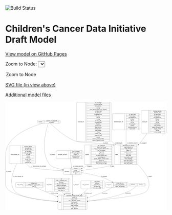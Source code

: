 <link rel='stylesheet' href="assets/style.css">
<link rel='stylesheet' href="https://unpkg.com/leaflet@1.5.1/dist/leaflet.css" integrity="sha512-xwE/Az9zrjBIphAcBb3F6JVqxf46+CDLwfLMHloNu6KEQCAWi6HcDUbeOfBIptF7tcCzusKFjFw2yuvEpDL9wQ==" crossorigin="">
<script type="text/javascript" src="https://code.jquery.com/jquery-3.2.1.min.js"></script>
<script type="text/javascript"  src="https://unpkg.com/leaflet@1.5.1/dist/leaflet.js"></script>
<script type="text/javascript" src="assets/actions.js"></script>

![Build Status](https://github.com/CBIIT/ccdi-model/actions/workflows/model-test-and-deploy.yml/badge.svg)

# Children's Cancer Data Initiative Draft Model

[View model on GitHub Pages](https://cbiit.github.io/ccdi-model/)



Zoom to Node: <select id="node_select">
  <option value="">Zoom to Node</option>
</select>
<div id="model"></div>

<p>
<a href="./model-desc/ccdi-model.svg">SVG file (in view above)</a>
<p>
<a href="./model-desc">Additional model files</a>
<div id='graph' style='display:off;'>
<svg width="2291pt" height="1528pt"
 viewBox="0.00 0.00 2291.00 1528.00" xmlns="http://www.w3.org/2000/svg" xmlns:xlink="http://www.w3.org/1999/xlink">
<g id="graph0" class="graph" transform="scale(1 1) rotate(0) translate(4 1524)">
<title>Perl</title>
<polygon fill="#ffffff" stroke="transparent" points="-4,4 -4,-1524 2287,-1524 2287,4 -4,4"/>
<!-- methylation_array_file -->
<g id="node1" class="node">
<title>methylation_array_file</title>
<path fill="none" stroke="#000000" d="M1527.5,-1128.5C1527.5,-1128.5 1894.5,-1128.5 1894.5,-1128.5 1900.5,-1128.5 1906.5,-1134.5 1906.5,-1140.5 1906.5,-1140.5 1906.5,-1346.5 1906.5,-1346.5 1906.5,-1352.5 1900.5,-1358.5 1894.5,-1358.5 1894.5,-1358.5 1527.5,-1358.5 1527.5,-1358.5 1521.5,-1358.5 1515.5,-1352.5 1515.5,-1346.5 1515.5,-1346.5 1515.5,-1140.5 1515.5,-1140.5 1515.5,-1134.5 1521.5,-1128.5 1527.5,-1128.5"/>
<text text-anchor="middle" x="1604.5" y="-1239.8" font-family="Times,serif" font-size="14.00" fill="#000000">methylation_array_file</text>
<polyline fill="none" stroke="#000000" points="1693.5,-1128.5 1693.5,-1358.5 "/>
<text text-anchor="middle" x="1704" y="-1239.8" font-family="Times,serif" font-size="14.00" fill="#000000"> </text>
<polyline fill="none" stroke="#000000" points="1714.5,-1128.5 1714.5,-1358.5 "/>
<text text-anchor="middle" x="1800" y="-1343.3" font-family="Times,serif" font-size="14.00" fill="#000000">dcf_indexd_guid</text>
<polyline fill="none" stroke="#000000" points="1714.5,-1335.5 1885.5,-1335.5 "/>
<text text-anchor="middle" x="1800" y="-1320.3" font-family="Times,serif" font-size="14.00" fill="#000000">file_description</text>
<polyline fill="none" stroke="#000000" points="1714.5,-1312.5 1885.5,-1312.5 "/>
<text text-anchor="middle" x="1800" y="-1297.3" font-family="Times,serif" font-size="14.00" fill="#000000">file_mapping_level</text>
<polyline fill="none" stroke="#000000" points="1714.5,-1289.5 1885.5,-1289.5 "/>
<text text-anchor="middle" x="1800" y="-1274.3" font-family="Times,serif" font-size="14.00" fill="#000000">file_name</text>
<polyline fill="none" stroke="#000000" points="1714.5,-1266.5 1885.5,-1266.5 "/>
<text text-anchor="middle" x="1800" y="-1251.3" font-family="Times,serif" font-size="14.00" fill="#000000">file_size</text>
<polyline fill="none" stroke="#000000" points="1714.5,-1243.5 1885.5,-1243.5 "/>
<text text-anchor="middle" x="1800" y="-1228.3" font-family="Times,serif" font-size="14.00" fill="#000000">file_type</text>
<polyline fill="none" stroke="#000000" points="1714.5,-1220.5 1885.5,-1220.5 "/>
<text text-anchor="middle" x="1800" y="-1205.3" font-family="Times,serif" font-size="14.00" fill="#000000">file_url_in_cds</text>
<polyline fill="none" stroke="#000000" points="1714.5,-1197.5 1885.5,-1197.5 "/>
<text text-anchor="middle" x="1800" y="-1182.3" font-family="Times,serif" font-size="14.00" fill="#000000">md5sum</text>
<polyline fill="none" stroke="#000000" points="1714.5,-1174.5 1885.5,-1174.5 "/>
<text text-anchor="middle" x="1800" y="-1159.3" font-family="Times,serif" font-size="14.00" fill="#000000">methylation_platform</text>
<polyline fill="none" stroke="#000000" points="1714.5,-1151.5 1885.5,-1151.5 "/>
<text text-anchor="middle" x="1800" y="-1136.3" font-family="Times,serif" font-size="14.00" fill="#000000">reporter_label</text>
<polyline fill="none" stroke="#000000" points="1885.5,-1128.5 1885.5,-1358.5 "/>
<text text-anchor="middle" x="1896" y="-1239.8" font-family="Times,serif" font-size="14.00" fill="#000000"> </text>
</g>
<!-- sample -->
<g id="node3" class="node">
<title>sample</title>
<path fill="none" stroke="#000000" d="M1554,-639.5C1554,-639.5 1868,-639.5 1868,-639.5 1874,-639.5 1880,-645.5 1880,-651.5 1880,-651.5 1880,-903.5 1880,-903.5 1880,-909.5 1874,-915.5 1868,-915.5 1868,-915.5 1554,-915.5 1554,-915.5 1548,-915.5 1542,-909.5 1542,-903.5 1542,-903.5 1542,-651.5 1542,-651.5 1542,-645.5 1548,-639.5 1554,-639.5"/>
<text text-anchor="middle" x="1576" y="-773.8" font-family="Times,serif" font-size="14.00" fill="#000000">sample</text>
<polyline fill="none" stroke="#000000" points="1610,-639.5 1610,-915.5 "/>
<text text-anchor="middle" x="1620.5" y="-773.8" font-family="Times,serif" font-size="14.00" fill="#000000"> </text>
<polyline fill="none" stroke="#000000" points="1631,-639.5 1631,-915.5 "/>
<text text-anchor="middle" x="1745" y="-900.3" font-family="Times,serif" font-size="14.00" fill="#000000">participant_age_at_collection</text>
<polyline fill="none" stroke="#000000" points="1631,-892.5 1859,-892.5 "/>
<text text-anchor="middle" x="1745" y="-877.3" font-family="Times,serif" font-size="14.00" fill="#000000">sample_anatomic_site</text>
<polyline fill="none" stroke="#000000" points="1631,-869.5 1859,-869.5 "/>
<text text-anchor="middle" x="1745" y="-854.3" font-family="Times,serif" font-size="14.00" fill="#000000">sample_description</text>
<polyline fill="none" stroke="#000000" points="1631,-846.5 1859,-846.5 "/>
<text text-anchor="middle" x="1745" y="-831.3" font-family="Times,serif" font-size="14.00" fill="#000000">sample_id</text>
<polyline fill="none" stroke="#000000" points="1631,-823.5 1859,-823.5 "/>
<text text-anchor="middle" x="1745" y="-808.3" font-family="Times,serif" font-size="14.00" fill="#000000">sample_tumor_status</text>
<polyline fill="none" stroke="#000000" points="1631,-800.5 1859,-800.5 "/>
<text text-anchor="middle" x="1745" y="-785.3" font-family="Times,serif" font-size="14.00" fill="#000000">sample_type</text>
<polyline fill="none" stroke="#000000" points="1631,-777.5 1859,-777.5 "/>
<text text-anchor="middle" x="1745" y="-762.3" font-family="Times,serif" font-size="14.00" fill="#000000">tumor_grade</text>
<polyline fill="none" stroke="#000000" points="1631,-754.5 1859,-754.5 "/>
<text text-anchor="middle" x="1745" y="-739.3" font-family="Times,serif" font-size="14.00" fill="#000000">tumor_incidence_type</text>
<polyline fill="none" stroke="#000000" points="1631,-731.5 1859,-731.5 "/>
<text text-anchor="middle" x="1745" y="-716.3" font-family="Times,serif" font-size="14.00" fill="#000000">tumor_morphology</text>
<polyline fill="none" stroke="#000000" points="1631,-708.5 1859,-708.5 "/>
<text text-anchor="middle" x="1745" y="-693.3" font-family="Times,serif" font-size="14.00" fill="#000000">tumor_stage_clinical_m</text>
<polyline fill="none" stroke="#000000" points="1631,-685.5 1859,-685.5 "/>
<text text-anchor="middle" x="1745" y="-670.3" font-family="Times,serif" font-size="14.00" fill="#000000">tumor_stage_clinical_n</text>
<polyline fill="none" stroke="#000000" points="1631,-662.5 1859,-662.5 "/>
<text text-anchor="middle" x="1745" y="-647.3" font-family="Times,serif" font-size="14.00" fill="#000000">tumor_stage_clinical_t</text>
<polyline fill="none" stroke="#000000" points="1859,-639.5 1859,-915.5 "/>
<text text-anchor="middle" x="1869.5" y="-773.8" font-family="Times,serif" font-size="14.00" fill="#000000"> </text>
</g>
<!-- methylation_array_file&#45;&gt;sample -->
<g id="edge12" class="edge">
<title>methylation_array_file&#45;&gt;sample</title>
<path fill="none" stroke="#000000" d="M1711,-1128.309C1711,-1067.1664 1711,-991.336 1711,-925.8368"/>
<polygon fill="#000000" stroke="#000000" points="1714.5001,-925.8346 1711,-915.8347 1707.5001,-925.8347 1714.5001,-925.8346"/>
<text text-anchor="middle" x="1802.5" y="-937.8" font-family="Times,serif" font-size="14.00" fill="#000000">of_methylation_array_file</text>
</g>
<!-- imaging_file -->
<g id="node2" class="node">
<title>imaging_file</title>
<path fill="none" stroke="#000000" d="M1937,-1082.5C1937,-1082.5 2271,-1082.5 2271,-1082.5 2277,-1082.5 2283,-1088.5 2283,-1094.5 2283,-1094.5 2283,-1392.5 2283,-1392.5 2283,-1398.5 2277,-1404.5 2271,-1404.5 2271,-1404.5 1937,-1404.5 1937,-1404.5 1931,-1404.5 1925,-1398.5 1925,-1392.5 1925,-1392.5 1925,-1094.5 1925,-1094.5 1925,-1088.5 1931,-1082.5 1937,-1082.5"/>
<text text-anchor="middle" x="1977" y="-1239.8" font-family="Times,serif" font-size="14.00" fill="#000000">imaging_file</text>
<polyline fill="none" stroke="#000000" points="2029,-1082.5 2029,-1404.5 "/>
<text text-anchor="middle" x="2039.5" y="-1239.8" font-family="Times,serif" font-size="14.00" fill="#000000"> </text>
<polyline fill="none" stroke="#000000" points="2050,-1082.5 2050,-1404.5 "/>
<text text-anchor="middle" x="2156" y="-1389.3" font-family="Times,serif" font-size="14.00" fill="#000000">checksum_algorithm</text>
<polyline fill="none" stroke="#000000" points="2050,-1381.5 2262,-1381.5 "/>
<text text-anchor="middle" x="2156" y="-1366.3" font-family="Times,serif" font-size="14.00" fill="#000000">checksum_value</text>
<polyline fill="none" stroke="#000000" points="2050,-1358.5 2262,-1358.5 "/>
<text text-anchor="middle" x="2156" y="-1343.3" font-family="Times,serif" font-size="14.00" fill="#000000">dcf_indexd_guid</text>
<polyline fill="none" stroke="#000000" points="2050,-1335.5 2262,-1335.5 "/>
<text text-anchor="middle" x="2156" y="-1320.3" font-family="Times,serif" font-size="14.00" fill="#000000">file_description</text>
<polyline fill="none" stroke="#000000" points="2050,-1312.5 2262,-1312.5 "/>
<text text-anchor="middle" x="2156" y="-1297.3" font-family="Times,serif" font-size="14.00" fill="#000000">file_mapping_level</text>
<polyline fill="none" stroke="#000000" points="2050,-1289.5 2262,-1289.5 "/>
<text text-anchor="middle" x="2156" y="-1274.3" font-family="Times,serif" font-size="14.00" fill="#000000">file_name</text>
<polyline fill="none" stroke="#000000" points="2050,-1266.5 2262,-1266.5 "/>
<text text-anchor="middle" x="2156" y="-1251.3" font-family="Times,serif" font-size="14.00" fill="#000000">file_size</text>
<polyline fill="none" stroke="#000000" points="2050,-1243.5 2262,-1243.5 "/>
<text text-anchor="middle" x="2156" y="-1228.3" font-family="Times,serif" font-size="14.00" fill="#000000">file_type</text>
<polyline fill="none" stroke="#000000" points="2050,-1220.5 2262,-1220.5 "/>
<text text-anchor="middle" x="2156" y="-1205.3" font-family="Times,serif" font-size="14.00" fill="#000000">file_url_in_cds</text>
<polyline fill="none" stroke="#000000" points="2050,-1197.5 2262,-1197.5 "/>
<text text-anchor="middle" x="2156" y="-1182.3" font-family="Times,serif" font-size="14.00" fill="#000000">image_modality</text>
<polyline fill="none" stroke="#000000" points="2050,-1174.5 2262,-1174.5 "/>
<text text-anchor="middle" x="2156" y="-1159.3" font-family="Times,serif" font-size="14.00" fill="#000000">imaging_instrument_model</text>
<polyline fill="none" stroke="#000000" points="2050,-1151.5 2262,-1151.5 "/>
<text text-anchor="middle" x="2156" y="-1136.3" font-family="Times,serif" font-size="14.00" fill="#000000">imaging_platform</text>
<polyline fill="none" stroke="#000000" points="2050,-1128.5 2262,-1128.5 "/>
<text text-anchor="middle" x="2156" y="-1113.3" font-family="Times,serif" font-size="14.00" fill="#000000">md5sum</text>
<polyline fill="none" stroke="#000000" points="2050,-1105.5 2262,-1105.5 "/>
<text text-anchor="middle" x="2156" y="-1090.3" font-family="Times,serif" font-size="14.00" fill="#000000">software_package</text>
<polyline fill="none" stroke="#000000" points="2262,-1082.5 2262,-1404.5 "/>
<text text-anchor="middle" x="2272.5" y="-1239.8" font-family="Times,serif" font-size="14.00" fill="#000000"> </text>
</g>
<!-- imaging_file&#45;&gt;sample -->
<g id="edge17" class="edge">
<title>imaging_file&#45;&gt;sample</title>
<path fill="none" stroke="#000000" d="M2009.3078,-1082.4304C1976.8131,-1032.6341 1938.3812,-979.0677 1898,-934 1894.5569,-930.1573 1891.0179,-926.3259 1887.3998,-922.5132"/>
<polygon fill="#000000" stroke="#000000" points="1889.8114,-919.972 1880.3489,-915.2064 1884.7742,-924.8328 1889.8114,-919.972"/>
<text text-anchor="middle" x="1958.5" y="-937.8" font-family="Times,serif" font-size="14.00" fill="#000000">of_imaging_file</text>
</g>
<!-- study -->
<g id="node8" class="node">
<title>study</title>
<path fill="none" stroke="#000000" d="M754,-.5C754,-.5 1144,-.5 1144,-.5 1150,-.5 1156,-6.5 1156,-12.5 1156,-12.5 1156,-195.5 1156,-195.5 1156,-201.5 1150,-207.5 1144,-207.5 1144,-207.5 754,-207.5 754,-207.5 748,-207.5 742,-201.5 742,-195.5 742,-195.5 742,-12.5 742,-12.5 742,-6.5 748,-.5 754,-.5"/>
<text text-anchor="middle" x="770" y="-100.3" font-family="Times,serif" font-size="14.00" fill="#000000">study</text>
<polyline fill="none" stroke="#000000" points="798,-.5 798,-207.5 "/>
<text text-anchor="middle" x="808.5" y="-100.3" font-family="Times,serif" font-size="14.00" fill="#000000"> </text>
<polyline fill="none" stroke="#000000" points="819,-.5 819,-207.5 "/>
<text text-anchor="middle" x="977" y="-192.3" font-family="Times,serif" font-size="14.00" fill="#000000">experimental_strategy_and_data_subtype</text>
<polyline fill="none" stroke="#000000" points="819,-184.5 1135,-184.5 "/>
<text text-anchor="middle" x="977" y="-169.3" font-family="Times,serif" font-size="14.00" fill="#000000">external_url</text>
<polyline fill="none" stroke="#000000" points="819,-161.5 1135,-161.5 "/>
<text text-anchor="middle" x="977" y="-146.3" font-family="Times,serif" font-size="14.00" fill="#000000">phs_accession</text>
<polyline fill="none" stroke="#000000" points="819,-138.5 1135,-138.5 "/>
<text text-anchor="middle" x="977" y="-123.3" font-family="Times,serif" font-size="14.00" fill="#000000">size_of_data_being_uploaded</text>
<polyline fill="none" stroke="#000000" points="819,-115.5 1135,-115.5 "/>
<text text-anchor="middle" x="977" y="-100.3" font-family="Times,serif" font-size="14.00" fill="#000000">study_acronym</text>
<polyline fill="none" stroke="#000000" points="819,-92.5 1135,-92.5 "/>
<text text-anchor="middle" x="977" y="-77.3" font-family="Times,serif" font-size="14.00" fill="#000000">study_data_types</text>
<polyline fill="none" stroke="#000000" points="819,-69.5 1135,-69.5 "/>
<text text-anchor="middle" x="977" y="-54.3" font-family="Times,serif" font-size="14.00" fill="#000000">study_description</text>
<polyline fill="none" stroke="#000000" points="819,-46.5 1135,-46.5 "/>
<text text-anchor="middle" x="977" y="-31.3" font-family="Times,serif" font-size="14.00" fill="#000000">study_name</text>
<polyline fill="none" stroke="#000000" points="819,-23.5 1135,-23.5 "/>
<text text-anchor="middle" x="977" y="-8.3" font-family="Times,serif" font-size="14.00" fill="#000000">study_short_title</text>
<polyline fill="none" stroke="#000000" points="1135,-.5 1135,-207.5 "/>
<text text-anchor="middle" x="1145.5" y="-100.3" font-family="Times,serif" font-size="14.00" fill="#000000"> </text>
</g>
<!-- sample&#45;&gt;study -->
<g id="edge10" class="edge">
<title>sample&#45;&gt;study</title>
<path fill="none" stroke="#000000" d="M1875.9033,-639.3502C1987.6914,-529.1491 2098.6625,-374.6372 2000,-259 1946.6682,-196.4926 1458.3287,-145.9027 1166.4336,-120.9265"/>
<polygon fill="#000000" stroke="#000000" points="1166.395,-117.4106 1156.1339,-120.0489 1165.8006,-124.3853 1166.395,-117.4106"/>
<text text-anchor="middle" x="2046.5" y="-465.8" font-family="Times,serif" font-size="14.00" fill="#000000">of_sample</text>
</g>
<!-- participant -->
<g id="node15" class="node">
<title>participant</title>
<path fill="none" stroke="#000000" d="M833.5,-495.5C833.5,-495.5 1064.5,-495.5 1064.5,-495.5 1070.5,-495.5 1076.5,-501.5 1076.5,-507.5 1076.5,-507.5 1076.5,-575.5 1076.5,-575.5 1076.5,-581.5 1070.5,-587.5 1064.5,-587.5 1064.5,-587.5 833.5,-587.5 833.5,-587.5 827.5,-587.5 821.5,-581.5 821.5,-575.5 821.5,-575.5 821.5,-507.5 821.5,-507.5 821.5,-501.5 827.5,-495.5 833.5,-495.5"/>
<text text-anchor="middle" x="869.5" y="-537.8" font-family="Times,serif" font-size="14.00" fill="#000000">participant</text>
<polyline fill="none" stroke="#000000" points="917.5,-495.5 917.5,-587.5 "/>
<text text-anchor="middle" x="928" y="-537.8" font-family="Times,serif" font-size="14.00" fill="#000000"> </text>
<polyline fill="none" stroke="#000000" points="938.5,-495.5 938.5,-587.5 "/>
<text text-anchor="middle" x="997" y="-572.3" font-family="Times,serif" font-size="14.00" fill="#000000">ethnicity</text>
<polyline fill="none" stroke="#000000" points="938.5,-564.5 1055.5,-564.5 "/>
<text text-anchor="middle" x="997" y="-549.3" font-family="Times,serif" font-size="14.00" fill="#000000">gender</text>
<polyline fill="none" stroke="#000000" points="938.5,-541.5 1055.5,-541.5 "/>
<text text-anchor="middle" x="997" y="-526.3" font-family="Times,serif" font-size="14.00" fill="#000000">participant_id</text>
<polyline fill="none" stroke="#000000" points="938.5,-518.5 1055.5,-518.5 "/>
<text text-anchor="middle" x="997" y="-503.3" font-family="Times,serif" font-size="14.00" fill="#000000">race</text>
<polyline fill="none" stroke="#000000" points="1055.5,-495.5 1055.5,-587.5 "/>
<text text-anchor="middle" x="1066" y="-537.8" font-family="Times,serif" font-size="14.00" fill="#000000"> </text>
</g>
<!-- sample&#45;&gt;participant -->
<g id="edge11" class="edge">
<title>sample&#45;&gt;participant</title>
<path fill="none" stroke="#000000" d="M1541.8548,-643.0679C1538.9108,-641.6552 1535.9583,-640.2975 1533,-639 1455.0118,-604.7945 1233.3301,-574.0228 1086.6331,-556.5692"/>
<polygon fill="#000000" stroke="#000000" points="1086.9845,-553.0864 1076.6425,-555.3873 1086.1621,-560.038 1086.9845,-553.0864"/>
<text text-anchor="middle" x="1512.5" y="-609.8" font-family="Times,serif" font-size="14.00" fill="#000000">of_sample</text>
</g>
<!-- clinical_measure_file -->
<g id="node4" class="node">
<title>clinical_measure_file</title>
<path fill="none" stroke="#000000" d="M61,-651C61,-651 413,-651 413,-651 419,-651 425,-657 425,-663 425,-663 425,-892 425,-892 425,-898 419,-904 413,-904 413,-904 61,-904 61,-904 55,-904 49,-898 49,-892 49,-892 49,-663 49,-663 49,-657 55,-651 61,-651"/>
<text text-anchor="middle" x="132.5" y="-773.8" font-family="Times,serif" font-size="14.00" fill="#000000">clinical_measure_file</text>
<polyline fill="none" stroke="#000000" points="216,-651 216,-904 "/>
<text text-anchor="middle" x="226.5" y="-773.8" font-family="Times,serif" font-size="14.00" fill="#000000"> </text>
<polyline fill="none" stroke="#000000" points="237,-651 237,-904 "/>
<text text-anchor="middle" x="320.5" y="-888.8" font-family="Times,serif" font-size="14.00" fill="#000000">checksum_algorithm</text>
<polyline fill="none" stroke="#000000" points="237,-881 404,-881 "/>
<text text-anchor="middle" x="320.5" y="-865.8" font-family="Times,serif" font-size="14.00" fill="#000000">checksum_value</text>
<polyline fill="none" stroke="#000000" points="237,-858 404,-858 "/>
<text text-anchor="middle" x="320.5" y="-842.8" font-family="Times,serif" font-size="14.00" fill="#000000">dcf_indexd_guid</text>
<polyline fill="none" stroke="#000000" points="237,-835 404,-835 "/>
<text text-anchor="middle" x="320.5" y="-819.8" font-family="Times,serif" font-size="14.00" fill="#000000">file_description</text>
<polyline fill="none" stroke="#000000" points="237,-812 404,-812 "/>
<text text-anchor="middle" x="320.5" y="-796.8" font-family="Times,serif" font-size="14.00" fill="#000000">file_mapping_level</text>
<polyline fill="none" stroke="#000000" points="237,-789 404,-789 "/>
<text text-anchor="middle" x="320.5" y="-773.8" font-family="Times,serif" font-size="14.00" fill="#000000">file_name</text>
<polyline fill="none" stroke="#000000" points="237,-766 404,-766 "/>
<text text-anchor="middle" x="320.5" y="-750.8" font-family="Times,serif" font-size="14.00" fill="#000000">file_size</text>
<polyline fill="none" stroke="#000000" points="237,-743 404,-743 "/>
<text text-anchor="middle" x="320.5" y="-727.8" font-family="Times,serif" font-size="14.00" fill="#000000">file_type</text>
<polyline fill="none" stroke="#000000" points="237,-720 404,-720 "/>
<text text-anchor="middle" x="320.5" y="-704.8" font-family="Times,serif" font-size="14.00" fill="#000000">file_url_in_cds</text>
<polyline fill="none" stroke="#000000" points="237,-697 404,-697 "/>
<text text-anchor="middle" x="320.5" y="-681.8" font-family="Times,serif" font-size="14.00" fill="#000000">md5sum</text>
<polyline fill="none" stroke="#000000" points="237,-674 404,-674 "/>
<text text-anchor="middle" x="320.5" y="-658.8" font-family="Times,serif" font-size="14.00" fill="#000000">participant_list</text>
<polyline fill="none" stroke="#000000" points="404,-651 404,-904 "/>
<text text-anchor="middle" x="414.5" y="-773.8" font-family="Times,serif" font-size="14.00" fill="#000000"> </text>
</g>
<!-- clinical_measure_file&#45;&gt;study -->
<g id="edge16" class="edge">
<title>clinical_measure_file&#45;&gt;study</title>
<path fill="none" stroke="#000000" d="M158.7539,-650.816C99.0331,-536.1328 41.0553,-368.8208 132,-259 206.8365,-168.6307 516.0132,-130.5315 731.7753,-114.7579"/>
<polygon fill="#000000" stroke="#000000" points="732.2548,-118.2325 741.9777,-114.0235 731.7522,-111.2506 732.2548,-118.2325"/>
<text text-anchor="middle" x="179" y="-465.8" font-family="Times,serif" font-size="14.00" fill="#000000">of_clinical_measure_file</text>
</g>
<!-- clinical_measure_file&#45;&gt;participant -->
<g id="edge13" class="edge">
<title>clinical_measure_file&#45;&gt;participant</title>
<path fill="none" stroke="#000000" d="M294.5695,-650.8148C307.5262,-633.3393 322.921,-617.4783 341,-606 379.7774,-581.3805 644.0653,-560.5667 811.1881,-549.6671"/>
<polygon fill="#000000" stroke="#000000" points="811.5532,-553.1509 821.3059,-549.0116 811.1005,-546.1656 811.5532,-553.1509"/>
<text text-anchor="middle" x="470.5" y="-609.8" font-family="Times,serif" font-size="14.00" fill="#000000">of_clinical_measure_file_participant</text>
</g>
<!-- study_funding -->
<g id="node5" class="node">
<title>study_funding</title>
<path fill="none" stroke="#000000" d="M153.5,-317C153.5,-317 532.5,-317 532.5,-317 538.5,-317 544.5,-323 544.5,-329 544.5,-329 544.5,-374 544.5,-374 544.5,-380 538.5,-386 532.5,-386 532.5,-386 153.5,-386 153.5,-386 147.5,-386 141.5,-380 141.5,-374 141.5,-374 141.5,-329 141.5,-329 141.5,-323 147.5,-317 153.5,-317"/>
<text text-anchor="middle" x="201" y="-347.8" font-family="Times,serif" font-size="14.00" fill="#000000">study_funding</text>
<polyline fill="none" stroke="#000000" points="260.5,-317 260.5,-386 "/>
<text text-anchor="middle" x="271" y="-347.8" font-family="Times,serif" font-size="14.00" fill="#000000"> </text>
<polyline fill="none" stroke="#000000" points="281.5,-317 281.5,-386 "/>
<text text-anchor="middle" x="402.5" y="-370.8" font-family="Times,serif" font-size="14.00" fill="#000000">funding_agency</text>
<polyline fill="none" stroke="#000000" points="281.5,-363 523.5,-363 "/>
<text text-anchor="middle" x="402.5" y="-347.8" font-family="Times,serif" font-size="14.00" fill="#000000">funding_source_program_name</text>
<polyline fill="none" stroke="#000000" points="281.5,-340 523.5,-340 "/>
<text text-anchor="middle" x="402.5" y="-324.8" font-family="Times,serif" font-size="14.00" fill="#000000">grant_id</text>
<polyline fill="none" stroke="#000000" points="523.5,-317 523.5,-386 "/>
<text text-anchor="middle" x="534" y="-347.8" font-family="Times,serif" font-size="14.00" fill="#000000"> </text>
</g>
<!-- study_funding&#45;&gt;study -->
<g id="edge8" class="edge">
<title>study_funding&#45;&gt;study</title>
<path fill="none" stroke="#000000" d="M419.856,-316.9429C459.7203,-299.2385 509.3029,-277.5587 554,-259 611.5197,-235.1173 674.128,-210.1041 732.1906,-187.3119"/>
<polygon fill="#000000" stroke="#000000" points="733.8117,-190.4358 741.8437,-183.5266 731.2562,-183.9189 733.8117,-190.4358"/>
<text text-anchor="middle" x="692" y="-229.8" font-family="Times,serif" font-size="14.00" fill="#000000">of_study_funding</text>
</g>
<!-- study_admin -->
<g id="node6" class="node">
<title>study_admin</title>
<path fill="none" stroke="#000000" d="M575,-259.5C575,-259.5 901,-259.5 901,-259.5 907,-259.5 913,-265.5 913,-271.5 913,-271.5 913,-431.5 913,-431.5 913,-437.5 907,-443.5 901,-443.5 901,-443.5 575,-443.5 575,-443.5 569,-443.5 563,-437.5 563,-431.5 563,-431.5 563,-271.5 563,-271.5 563,-265.5 569,-259.5 575,-259.5"/>
<text text-anchor="middle" x="617" y="-347.8" font-family="Times,serif" font-size="14.00" fill="#000000">study_admin</text>
<polyline fill="none" stroke="#000000" points="671,-259.5 671,-443.5 "/>
<text text-anchor="middle" x="681.5" y="-347.8" font-family="Times,serif" font-size="14.00" fill="#000000"> </text>
<polyline fill="none" stroke="#000000" points="692,-259.5 692,-443.5 "/>
<text text-anchor="middle" x="792" y="-428.3" font-family="Times,serif" font-size="14.00" fill="#000000">acl</text>
<polyline fill="none" stroke="#000000" points="692,-420.5 892,-420.5 "/>
<text text-anchor="middle" x="792" y="-405.3" font-family="Times,serif" font-size="14.00" fill="#000000">adult_or_childhood_study</text>
<polyline fill="none" stroke="#000000" points="692,-397.5 892,-397.5 "/>
<text text-anchor="middle" x="792" y="-382.3" font-family="Times,serif" font-size="14.00" fill="#000000">data_types</text>
<polyline fill="none" stroke="#000000" points="692,-374.5 892,-374.5 "/>
<text text-anchor="middle" x="792" y="-359.3" font-family="Times,serif" font-size="14.00" fill="#000000">file_types_and_format</text>
<polyline fill="none" stroke="#000000" points="692,-351.5 892,-351.5 "/>
<text text-anchor="middle" x="792" y="-336.3" font-family="Times,serif" font-size="14.00" fill="#000000">number_of_participants</text>
<polyline fill="none" stroke="#000000" points="692,-328.5 892,-328.5 "/>
<text text-anchor="middle" x="792" y="-313.3" font-family="Times,serif" font-size="14.00" fill="#000000">number_of_samples</text>
<polyline fill="none" stroke="#000000" points="692,-305.5 892,-305.5 "/>
<text text-anchor="middle" x="792" y="-290.3" font-family="Times,serif" font-size="14.00" fill="#000000">organism_species</text>
<polyline fill="none" stroke="#000000" points="692,-282.5 892,-282.5 "/>
<text text-anchor="middle" x="792" y="-267.3" font-family="Times,serif" font-size="14.00" fill="#000000">study_admin_id</text>
<polyline fill="none" stroke="#000000" points="892,-259.5 892,-443.5 "/>
<text text-anchor="middle" x="902.5" y="-347.8" font-family="Times,serif" font-size="14.00" fill="#000000"> </text>
</g>
<!-- study_admin&#45;&gt;study -->
<g id="edge19" class="edge">
<title>study_admin&#45;&gt;study</title>
<path fill="none" stroke="#000000" d="M796.3253,-259.3345C804.5753,-247.8297 813.2415,-236.448 822,-226 824.9523,-222.4781 827.9958,-218.9493 831.1096,-215.4263"/>
<polygon fill="#000000" stroke="#000000" points="833.9473,-217.505 838.0303,-207.7285 828.7417,-212.825 833.9473,-217.505"/>
<text text-anchor="middle" x="878.5" y="-229.8" font-family="Times,serif" font-size="14.00" fill="#000000">of_study_admin</text>
</g>
<!-- synonym -->
<g id="node7" class="node">
<title>synonym</title>
<path fill="none" stroke="#000000" d="M463.5,-1220.5C463.5,-1220.5 764.5,-1220.5 764.5,-1220.5 770.5,-1220.5 776.5,-1226.5 776.5,-1232.5 776.5,-1232.5 776.5,-1254.5 776.5,-1254.5 776.5,-1260.5 770.5,-1266.5 764.5,-1266.5 764.5,-1266.5 463.5,-1266.5 463.5,-1266.5 457.5,-1266.5 451.5,-1260.5 451.5,-1254.5 451.5,-1254.5 451.5,-1232.5 451.5,-1232.5 451.5,-1226.5 457.5,-1220.5 463.5,-1220.5"/>
<text text-anchor="middle" x="491.5" y="-1239.8" font-family="Times,serif" font-size="14.00" fill="#000000">synonym</text>
<polyline fill="none" stroke="#000000" points="531.5,-1220.5 531.5,-1266.5 "/>
<text text-anchor="middle" x="542" y="-1239.8" font-family="Times,serif" font-size="14.00" fill="#000000"> </text>
<polyline fill="none" stroke="#000000" points="552.5,-1220.5 552.5,-1266.5 "/>
<text text-anchor="middle" x="654" y="-1251.3" font-family="Times,serif" font-size="14.00" fill="#000000">repository_of_synonym_id</text>
<polyline fill="none" stroke="#000000" points="552.5,-1243.5 755.5,-1243.5 "/>
<text text-anchor="middle" x="654" y="-1228.3" font-family="Times,serif" font-size="14.00" fill="#000000">synonym_id</text>
<polyline fill="none" stroke="#000000" points="755.5,-1220.5 755.5,-1266.5 "/>
<text text-anchor="middle" x="766" y="-1239.8" font-family="Times,serif" font-size="14.00" fill="#000000"> </text>
</g>
<!-- synonym&#45;&gt;sample -->
<g id="edge6" class="edge">
<title>synonym&#45;&gt;sample</title>
<path fill="none" stroke="#000000" d="M636.3444,-1220.3937C691.4096,-1165.1442 840.4945,-1025.6413 996,-967 1049.78,-946.7195 1443.0352,-938.7748 1532.2502,-915.3245"/>
<polygon fill="#000000" stroke="#000000" points="1533.5109,-918.5963 1541.9785,-912.2283 1531.3879,-911.926 1533.5109,-918.5963"/>
<text text-anchor="middle" x="1419.5" y="-937.8" font-family="Times,serif" font-size="14.00" fill="#000000">of_synonym</text>
</g>
<!-- synonym&#45;&gt;study -->
<g id="edge7" class="edge">
<title>synonym&#45;&gt;study</title>
<path fill="none" stroke="#000000" d="M523.4022,-1220.4229C352.6078,-1170.8649 0,-1037.114 0,-777.5 0,-777.5 0,-777.5 0,-351.5 0,-201.1807 451.4506,-140.4788 731.604,-117.2813"/>
<polygon fill="#000000" stroke="#000000" points="732.2292,-120.742 741.9106,-116.4384 731.6586,-113.7653 732.2292,-120.742"/>
<text text-anchor="middle" x="42.5" y="-537.8" font-family="Times,serif" font-size="14.00" fill="#000000">of_synonym</text>
</g>
<!-- synonym&#45;&gt;participant -->
<g id="edge5" class="edge">
<title>synonym&#45;&gt;participant</title>
<path fill="none" stroke="#000000" d="M605.7191,-1220.4597C576.1231,-1133.6712 484.5007,-822.1219 623,-639 646.6223,-607.7669 733.2133,-582.7339 811.2157,-565.8562"/>
<polygon fill="#000000" stroke="#000000" points="812.12,-569.2422 821.1714,-563.7355 810.6616,-562.3958 812.12,-569.2422"/>
<text text-anchor="middle" x="665.5" y="-773.8" font-family="Times,serif" font-size="14.00" fill="#000000">of_synonym</text>
</g>
<!-- study_personnel -->
<g id="node9" class="node">
<title>study_personnel</title>
<path fill="none" stroke="#000000" d="M1080.5,-294C1080.5,-294 1387.5,-294 1387.5,-294 1393.5,-294 1399.5,-300 1399.5,-306 1399.5,-306 1399.5,-397 1399.5,-397 1399.5,-403 1393.5,-409 1387.5,-409 1387.5,-409 1080.5,-409 1080.5,-409 1074.5,-409 1068.5,-403 1068.5,-397 1068.5,-397 1068.5,-306 1068.5,-306 1068.5,-300 1074.5,-294 1080.5,-294"/>
<text text-anchor="middle" x="1135.5" y="-347.8" font-family="Times,serif" font-size="14.00" fill="#000000">study_personnel</text>
<polyline fill="none" stroke="#000000" points="1202.5,-294 1202.5,-409 "/>
<text text-anchor="middle" x="1213" y="-347.8" font-family="Times,serif" font-size="14.00" fill="#000000"> </text>
<polyline fill="none" stroke="#000000" points="1223.5,-294 1223.5,-409 "/>
<text text-anchor="middle" x="1301" y="-393.8" font-family="Times,serif" font-size="14.00" fill="#000000">email_address</text>
<polyline fill="none" stroke="#000000" points="1223.5,-386 1378.5,-386 "/>
<text text-anchor="middle" x="1301" y="-370.8" font-family="Times,serif" font-size="14.00" fill="#000000">institution</text>
<polyline fill="none" stroke="#000000" points="1223.5,-363 1378.5,-363 "/>
<text text-anchor="middle" x="1301" y="-347.8" font-family="Times,serif" font-size="14.00" fill="#000000">personnel_name</text>
<polyline fill="none" stroke="#000000" points="1223.5,-340 1378.5,-340 "/>
<text text-anchor="middle" x="1301" y="-324.8" font-family="Times,serif" font-size="14.00" fill="#000000">personnel_type</text>
<polyline fill="none" stroke="#000000" points="1223.5,-317 1378.5,-317 "/>
<text text-anchor="middle" x="1301" y="-301.8" font-family="Times,serif" font-size="14.00" fill="#000000">study_personnel_id</text>
<polyline fill="none" stroke="#000000" points="1378.5,-294 1378.5,-409 "/>
<text text-anchor="middle" x="1389" y="-347.8" font-family="Times,serif" font-size="14.00" fill="#000000"> </text>
</g>
<!-- study_personnel&#45;&gt;study -->
<g id="edge18" class="edge">
<title>study_personnel&#45;&gt;study</title>
<path fill="none" stroke="#000000" d="M1167.5398,-293.7846C1140.2065,-270.0477 1107.5944,-241.7267 1076.0096,-214.2978"/>
<polygon fill="#000000" stroke="#000000" points="1078.2816,-211.6353 1068.4363,-207.721 1073.6917,-216.9205 1078.2816,-211.6353"/>
<text text-anchor="middle" x="1170.5" y="-229.8" font-family="Times,serif" font-size="14.00" fill="#000000">of_study_personnel</text>
</g>
<!-- study_arm -->
<g id="node10" class="node">
<title>study_arm</title>
<path fill="none" stroke="#000000" d="M1429.5,-317C1429.5,-317 1726.5,-317 1726.5,-317 1732.5,-317 1738.5,-323 1738.5,-329 1738.5,-329 1738.5,-374 1738.5,-374 1738.5,-380 1732.5,-386 1726.5,-386 1726.5,-386 1429.5,-386 1429.5,-386 1423.5,-386 1417.5,-380 1417.5,-374 1417.5,-374 1417.5,-329 1417.5,-329 1417.5,-323 1423.5,-317 1429.5,-317"/>
<text text-anchor="middle" x="1463.5" y="-347.8" font-family="Times,serif" font-size="14.00" fill="#000000">study_arm</text>
<polyline fill="none" stroke="#000000" points="1509.5,-317 1509.5,-386 "/>
<text text-anchor="middle" x="1520" y="-347.8" font-family="Times,serif" font-size="14.00" fill="#000000"> </text>
<polyline fill="none" stroke="#000000" points="1530.5,-317 1530.5,-386 "/>
<text text-anchor="middle" x="1624" y="-370.8" font-family="Times,serif" font-size="14.00" fill="#000000">clinical_trial_arm</text>
<polyline fill="none" stroke="#000000" points="1530.5,-363 1717.5,-363 "/>
<text text-anchor="middle" x="1624" y="-347.8" font-family="Times,serif" font-size="14.00" fill="#000000">clinical_trial_identifier</text>
<polyline fill="none" stroke="#000000" points="1530.5,-340 1717.5,-340 "/>
<text text-anchor="middle" x="1624" y="-324.8" font-family="Times,serif" font-size="14.00" fill="#000000">clinical_trial_repository</text>
<polyline fill="none" stroke="#000000" points="1717.5,-317 1717.5,-386 "/>
<text text-anchor="middle" x="1728" y="-347.8" font-family="Times,serif" font-size="14.00" fill="#000000"> </text>
</g>
<!-- study_arm&#45;&gt;study -->
<g id="edge14" class="edge">
<title>study_arm&#45;&gt;study</title>
<path fill="none" stroke="#000000" d="M1520.6139,-316.8037C1488.4862,-298.2238 1447.2959,-275.7769 1409,-259 1331.3667,-224.9899 1243.7344,-193.7794 1165.9418,-168.418"/>
<polygon fill="#000000" stroke="#000000" points="1166.6079,-164.9545 1156.0158,-165.1962 1164.4468,-171.6126 1166.6079,-164.9545"/>
<text text-anchor="middle" x="1408.5" y="-229.8" font-family="Times,serif" font-size="14.00" fill="#000000">of_study_arm</text>
</g>
<!-- therapeutic_procedure -->
<g id="node11" class="node">
<title>therapeutic_procedure</title>
<path fill="none" stroke="#000000" d="M729.5,-720C729.5,-720 1086.5,-720 1086.5,-720 1092.5,-720 1098.5,-726 1098.5,-732 1098.5,-732 1098.5,-823 1098.5,-823 1098.5,-829 1092.5,-835 1086.5,-835 1086.5,-835 729.5,-835 729.5,-835 723.5,-835 717.5,-829 717.5,-823 717.5,-823 717.5,-732 717.5,-732 717.5,-726 723.5,-720 729.5,-720"/>
<text text-anchor="middle" x="808" y="-773.8" font-family="Times,serif" font-size="14.00" fill="#000000">therapeutic_procedure</text>
<polyline fill="none" stroke="#000000" points="898.5,-720 898.5,-835 "/>
<text text-anchor="middle" x="909" y="-773.8" font-family="Times,serif" font-size="14.00" fill="#000000"> </text>
<polyline fill="none" stroke="#000000" points="919.5,-720 919.5,-835 "/>
<text text-anchor="middle" x="998.5" y="-819.8" font-family="Times,serif" font-size="14.00" fill="#000000">days_to_treatment</text>
<polyline fill="none" stroke="#000000" points="919.5,-812 1077.5,-812 "/>
<text text-anchor="middle" x="998.5" y="-796.8" font-family="Times,serif" font-size="14.00" fill="#000000">therapeutic_agents</text>
<polyline fill="none" stroke="#000000" points="919.5,-789 1077.5,-789 "/>
<text text-anchor="middle" x="998.5" y="-773.8" font-family="Times,serif" font-size="14.00" fill="#000000">treatment_id</text>
<polyline fill="none" stroke="#000000" points="919.5,-766 1077.5,-766 "/>
<text text-anchor="middle" x="998.5" y="-750.8" font-family="Times,serif" font-size="14.00" fill="#000000">treatment_outcome</text>
<polyline fill="none" stroke="#000000" points="919.5,-743 1077.5,-743 "/>
<text text-anchor="middle" x="998.5" y="-727.8" font-family="Times,serif" font-size="14.00" fill="#000000">treatment_type</text>
<polyline fill="none" stroke="#000000" points="1077.5,-720 1077.5,-835 "/>
<text text-anchor="middle" x="1088" y="-773.8" font-family="Times,serif" font-size="14.00" fill="#000000"> </text>
</g>
<!-- therapeutic_procedure&#45;&gt;participant -->
<g id="edge1" class="edge">
<title>therapeutic_procedure&#45;&gt;participant</title>
<path fill="none" stroke="#000000" d="M918.0297,-719.7679C924.4873,-682.5975 932.8396,-634.5208 939.2429,-597.6631"/>
<polygon fill="#000000" stroke="#000000" points="942.7306,-598.0347 940.994,-587.5832 935.8339,-596.8365 942.7306,-598.0347"/>
<text text-anchor="middle" x="1030" y="-609.8" font-family="Times,serif" font-size="14.00" fill="#000000">of_therapeutic_procedure</text>
</g>
<!-- diagnosis -->
<g id="node12" class="node">
<title>diagnosis</title>
<path fill="none" stroke="#000000" d="M1128.5,-639.5C1128.5,-639.5 1511.5,-639.5 1511.5,-639.5 1517.5,-639.5 1523.5,-645.5 1523.5,-651.5 1523.5,-651.5 1523.5,-903.5 1523.5,-903.5 1523.5,-909.5 1517.5,-915.5 1511.5,-915.5 1511.5,-915.5 1128.5,-915.5 1128.5,-915.5 1122.5,-915.5 1116.5,-909.5 1116.5,-903.5 1116.5,-903.5 1116.5,-651.5 1116.5,-651.5 1116.5,-645.5 1122.5,-639.5 1128.5,-639.5"/>
<text text-anchor="middle" x="1158.5" y="-773.8" font-family="Times,serif" font-size="14.00" fill="#000000">diagnosis</text>
<polyline fill="none" stroke="#000000" points="1200.5,-639.5 1200.5,-915.5 "/>
<text text-anchor="middle" x="1211" y="-773.8" font-family="Times,serif" font-size="14.00" fill="#000000"> </text>
<polyline fill="none" stroke="#000000" points="1221.5,-639.5 1221.5,-915.5 "/>
<text text-anchor="middle" x="1362" y="-900.3" font-family="Times,serif" font-size="14.00" fill="#000000">age_at_diagnosis</text>
<polyline fill="none" stroke="#000000" points="1221.5,-892.5 1502.5,-892.5 "/>
<text text-anchor="middle" x="1362" y="-877.3" font-family="Times,serif" font-size="14.00" fill="#000000">days_to_last_followup</text>
<polyline fill="none" stroke="#000000" points="1221.5,-869.5 1502.5,-869.5 "/>
<text text-anchor="middle" x="1362" y="-854.3" font-family="Times,serif" font-size="14.00" fill="#000000">days_to_last_known_disease_status</text>
<polyline fill="none" stroke="#000000" points="1221.5,-846.5 1502.5,-846.5 "/>
<text text-anchor="middle" x="1362" y="-831.3" font-family="Times,serif" font-size="14.00" fill="#000000">days_to_recurrence</text>
<polyline fill="none" stroke="#000000" points="1221.5,-823.5 1502.5,-823.5 "/>
<text text-anchor="middle" x="1362" y="-808.3" font-family="Times,serif" font-size="14.00" fill="#000000">diagnosis_id</text>
<polyline fill="none" stroke="#000000" points="1221.5,-800.5 1502.5,-800.5 "/>
<text text-anchor="middle" x="1362" y="-785.3" font-family="Times,serif" font-size="14.00" fill="#000000">disease_type</text>
<polyline fill="none" stroke="#000000" points="1221.5,-777.5 1502.5,-777.5 "/>
<text text-anchor="middle" x="1362" y="-762.3" font-family="Times,serif" font-size="14.00" fill="#000000">last_known_disease_status</text>
<polyline fill="none" stroke="#000000" points="1221.5,-754.5 1502.5,-754.5 "/>
<text text-anchor="middle" x="1362" y="-739.3" font-family="Times,serif" font-size="14.00" fill="#000000">primary_diagnosis</text>
<polyline fill="none" stroke="#000000" points="1221.5,-731.5 1502.5,-731.5 "/>
<text text-anchor="middle" x="1362" y="-716.3" font-family="Times,serif" font-size="14.00" fill="#000000">primary_diagnosis_reference_source</text>
<polyline fill="none" stroke="#000000" points="1221.5,-708.5 1502.5,-708.5 "/>
<text text-anchor="middle" x="1362" y="-693.3" font-family="Times,serif" font-size="14.00" fill="#000000">primary_site</text>
<polyline fill="none" stroke="#000000" points="1221.5,-685.5 1502.5,-685.5 "/>
<text text-anchor="middle" x="1362" y="-670.3" font-family="Times,serif" font-size="14.00" fill="#000000">progression_or_recurrence</text>
<polyline fill="none" stroke="#000000" points="1221.5,-662.5 1502.5,-662.5 "/>
<text text-anchor="middle" x="1362" y="-647.3" font-family="Times,serif" font-size="14.00" fill="#000000">tissue_or_organ_of_origin</text>
<polyline fill="none" stroke="#000000" points="1502.5,-639.5 1502.5,-915.5 "/>
<text text-anchor="middle" x="1513" y="-773.8" font-family="Times,serif" font-size="14.00" fill="#000000"> </text>
</g>
<!-- diagnosis&#45;&gt;participant -->
<g id="edge4" class="edge">
<title>diagnosis&#45;&gt;participant</title>
<path fill="none" stroke="#000000" d="M1175.9006,-639.3702C1160.0036,-627.2481 1143.5609,-615.8611 1127,-606 1114.1423,-598.344 1100.2282,-591.3711 1086.0401,-585.0806"/>
<polygon fill="#000000" stroke="#000000" points="1087.2537,-581.7923 1076.6852,-581.045 1084.4809,-588.2198 1087.2537,-581.7923"/>
<text text-anchor="middle" x="1189.5" y="-609.8" font-family="Times,serif" font-size="14.00" fill="#000000">of_diagnosis</text>
</g>
<!-- sequencing_file -->
<g id="node13" class="node">
<title>sequencing_file</title>
<path fill="none" stroke="#000000" d="M1016.5,-967.5C1016.5,-967.5 1485.5,-967.5 1485.5,-967.5 1491.5,-967.5 1497.5,-973.5 1497.5,-979.5 1497.5,-979.5 1497.5,-1507.5 1497.5,-1507.5 1497.5,-1513.5 1491.5,-1519.5 1485.5,-1519.5 1485.5,-1519.5 1016.5,-1519.5 1016.5,-1519.5 1010.5,-1519.5 1004.5,-1513.5 1004.5,-1507.5 1004.5,-1507.5 1004.5,-979.5 1004.5,-979.5 1004.5,-973.5 1010.5,-967.5 1016.5,-967.5"/>
<text text-anchor="middle" x="1068.5" y="-1239.8" font-family="Times,serif" font-size="14.00" fill="#000000">sequencing_file</text>
<polyline fill="none" stroke="#000000" points="1132.5,-967.5 1132.5,-1519.5 "/>
<text text-anchor="middle" x="1143" y="-1239.8" font-family="Times,serif" font-size="14.00" fill="#000000"> </text>
<polyline fill="none" stroke="#000000" points="1153.5,-967.5 1153.5,-1519.5 "/>
<text text-anchor="middle" x="1315" y="-1504.3" font-family="Times,serif" font-size="14.00" fill="#000000">avg_read_length</text>
<polyline fill="none" stroke="#000000" points="1153.5,-1496.5 1476.5,-1496.5 "/>
<text text-anchor="middle" x="1315" y="-1481.3" font-family="Times,serif" font-size="14.00" fill="#000000">checksum_algorithm</text>
<polyline fill="none" stroke="#000000" points="1153.5,-1473.5 1476.5,-1473.5 "/>
<text text-anchor="middle" x="1315" y="-1458.3" font-family="Times,serif" font-size="14.00" fill="#000000">checksum_value</text>
<polyline fill="none" stroke="#000000" points="1153.5,-1450.5 1476.5,-1450.5 "/>
<text text-anchor="middle" x="1315" y="-1435.3" font-family="Times,serif" font-size="14.00" fill="#000000">coverage</text>
<polyline fill="none" stroke="#000000" points="1153.5,-1427.5 1476.5,-1427.5 "/>
<text text-anchor="middle" x="1315" y="-1412.3" font-family="Times,serif" font-size="14.00" fill="#000000">custom_assembly_fasta_file_for_alignment</text>
<polyline fill="none" stroke="#000000" points="1153.5,-1404.5 1476.5,-1404.5 "/>
<text text-anchor="middle" x="1315" y="-1389.3" font-family="Times,serif" font-size="14.00" fill="#000000">dcf_indexd_guid</text>
<polyline fill="none" stroke="#000000" points="1153.5,-1381.5 1476.5,-1381.5 "/>
<text text-anchor="middle" x="1315" y="-1366.3" font-family="Times,serif" font-size="14.00" fill="#000000">file_description</text>
<polyline fill="none" stroke="#000000" points="1153.5,-1358.5 1476.5,-1358.5 "/>
<text text-anchor="middle" x="1315" y="-1343.3" font-family="Times,serif" font-size="14.00" fill="#000000">file_mapping_level</text>
<polyline fill="none" stroke="#000000" points="1153.5,-1335.5 1476.5,-1335.5 "/>
<text text-anchor="middle" x="1315" y="-1320.3" font-family="Times,serif" font-size="14.00" fill="#000000">file_name</text>
<polyline fill="none" stroke="#000000" points="1153.5,-1312.5 1476.5,-1312.5 "/>
<text text-anchor="middle" x="1315" y="-1297.3" font-family="Times,serif" font-size="14.00" fill="#000000">file_size</text>
<polyline fill="none" stroke="#000000" points="1153.5,-1289.5 1476.5,-1289.5 "/>
<text text-anchor="middle" x="1315" y="-1274.3" font-family="Times,serif" font-size="14.00" fill="#000000">file_type</text>
<polyline fill="none" stroke="#000000" points="1153.5,-1266.5 1476.5,-1266.5 "/>
<text text-anchor="middle" x="1315" y="-1251.3" font-family="Times,serif" font-size="14.00" fill="#000000">file_url_in_cds</text>
<polyline fill="none" stroke="#000000" points="1153.5,-1243.5 1476.5,-1243.5 "/>
<text text-anchor="middle" x="1315" y="-1228.3" font-family="Times,serif" font-size="14.00" fill="#000000">instrument_model</text>
<polyline fill="none" stroke="#000000" points="1153.5,-1220.5 1476.5,-1220.5 "/>
<text text-anchor="middle" x="1315" y="-1205.3" font-family="Times,serif" font-size="14.00" fill="#000000">library_id</text>
<polyline fill="none" stroke="#000000" points="1153.5,-1197.5 1476.5,-1197.5 "/>
<text text-anchor="middle" x="1315" y="-1182.3" font-family="Times,serif" font-size="14.00" fill="#000000">library_layout</text>
<polyline fill="none" stroke="#000000" points="1153.5,-1174.5 1476.5,-1174.5 "/>
<text text-anchor="middle" x="1315" y="-1159.3" font-family="Times,serif" font-size="14.00" fill="#000000">library_selection</text>
<polyline fill="none" stroke="#000000" points="1153.5,-1151.5 1476.5,-1151.5 "/>
<text text-anchor="middle" x="1315" y="-1136.3" font-family="Times,serif" font-size="14.00" fill="#000000">library_source</text>
<polyline fill="none" stroke="#000000" points="1153.5,-1128.5 1476.5,-1128.5 "/>
<text text-anchor="middle" x="1315" y="-1113.3" font-family="Times,serif" font-size="14.00" fill="#000000">library_strategy</text>
<polyline fill="none" stroke="#000000" points="1153.5,-1105.5 1476.5,-1105.5 "/>
<text text-anchor="middle" x="1315" y="-1090.3" font-family="Times,serif" font-size="14.00" fill="#000000">md5sum</text>
<polyline fill="none" stroke="#000000" points="1153.5,-1082.5 1476.5,-1082.5 "/>
<text text-anchor="middle" x="1315" y="-1067.3" font-family="Times,serif" font-size="14.00" fill="#000000">number_of_bp</text>
<polyline fill="none" stroke="#000000" points="1153.5,-1059.5 1476.5,-1059.5 "/>
<text text-anchor="middle" x="1315" y="-1044.3" font-family="Times,serif" font-size="14.00" fill="#000000">number_of_reads</text>
<polyline fill="none" stroke="#000000" points="1153.5,-1036.5 1476.5,-1036.5 "/>
<text text-anchor="middle" x="1315" y="-1021.3" font-family="Times,serif" font-size="14.00" fill="#000000">platform</text>
<polyline fill="none" stroke="#000000" points="1153.5,-1013.5 1476.5,-1013.5 "/>
<text text-anchor="middle" x="1315" y="-998.3" font-family="Times,serif" font-size="14.00" fill="#000000">reference_genome_assembly</text>
<polyline fill="none" stroke="#000000" points="1153.5,-990.5 1476.5,-990.5 "/>
<text text-anchor="middle" x="1315" y="-975.3" font-family="Times,serif" font-size="14.00" fill="#000000">sequence_alignment_software</text>
<polyline fill="none" stroke="#000000" points="1476.5,-967.5 1476.5,-1519.5 "/>
<text text-anchor="middle" x="1487" y="-1239.8" font-family="Times,serif" font-size="14.00" fill="#000000"> </text>
</g>
<!-- sequencing_file&#45;&gt;sample -->
<g id="edge9" class="edge">
<title>sequencing_file&#45;&gt;sample</title>
<path fill="none" stroke="#000000" d="M1497.6029,-976.4537C1500.7468,-973.2774 1503.8801,-970.125 1507,-967 1521.455,-952.5212 1536.7064,-937.6502 1552.0958,-922.9124"/>
<polygon fill="#000000" stroke="#000000" points="1554.8436,-925.1279 1559.6588,-915.6905 1550.0093,-920.0653 1554.8436,-925.1279"/>
<text text-anchor="middle" x="1605.5" y="-937.8" font-family="Times,serif" font-size="14.00" fill="#000000">of_sequencing_file</text>
</g>
<!-- publication -->
<g id="node14" class="node">
<title>publication</title>
<path fill="none" stroke="#000000" d="M1769,-333.5C1769,-333.5 1979,-333.5 1979,-333.5 1985,-333.5 1991,-339.5 1991,-345.5 1991,-345.5 1991,-357.5 1991,-357.5 1991,-363.5 1985,-369.5 1979,-369.5 1979,-369.5 1769,-369.5 1769,-369.5 1763,-369.5 1757,-363.5 1757,-357.5 1757,-357.5 1757,-345.5 1757,-345.5 1757,-339.5 1763,-333.5 1769,-333.5"/>
<text text-anchor="middle" x="1805.5" y="-347.8" font-family="Times,serif" font-size="14.00" fill="#000000">publication</text>
<polyline fill="none" stroke="#000000" points="1854,-333.5 1854,-369.5 "/>
<text text-anchor="middle" x="1864.5" y="-347.8" font-family="Times,serif" font-size="14.00" fill="#000000"> </text>
<polyline fill="none" stroke="#000000" points="1875,-333.5 1875,-369.5 "/>
<text text-anchor="middle" x="1922.5" y="-347.8" font-family="Times,serif" font-size="14.00" fill="#000000">pubmed_id</text>
<polyline fill="none" stroke="#000000" points="1970,-333.5 1970,-369.5 "/>
<text text-anchor="middle" x="1980.5" y="-347.8" font-family="Times,serif" font-size="14.00" fill="#000000"> </text>
</g>
<!-- publication&#45;&gt;study -->
<g id="edge15" class="edge">
<title>publication&#45;&gt;study</title>
<path fill="none" stroke="#000000" d="M1855.204,-333.4574C1831.9596,-312.2149 1790.2642,-277.492 1748,-259 1561.4487,-177.3775 1331.7375,-138.5327 1166.572,-120.1691"/>
<polygon fill="#000000" stroke="#000000" points="1166.6052,-116.6519 1156.2836,-119.0424 1165.8431,-123.6103 1166.6052,-116.6519"/>
<text text-anchor="middle" x="1738" y="-229.8" font-family="Times,serif" font-size="14.00" fill="#000000">of_publication</text>
</g>
<!-- participant&#45;&gt;study -->
<g id="edge2" class="edge">
<title>participant&#45;&gt;study</title>
<path fill="none" stroke="#000000" d="M949,-495.094C949,-429.596 949,-307.9591 949,-217.6598"/>
<polygon fill="#000000" stroke="#000000" points="952.5001,-217.6413 949,-207.6413 945.5001,-217.6414 952.5001,-217.6413"/>
<text text-anchor="middle" x="999.5" y="-347.8" font-family="Times,serif" font-size="14.00" fill="#000000">of_participant</text>
</g>
<!-- participant&#45;&gt;study_arm -->
<g id="edge3" class="edge">
<title>participant&#45;&gt;study_arm</title>
<path fill="none" stroke="#000000" d="M1076.7489,-524.6762C1170.6564,-509.8686 1300.2992,-484.275 1409,-444 1445.8245,-430.356 1484.4194,-409.7703 1515.4149,-391.4803"/>
<polygon fill="#000000" stroke="#000000" points="1517.5695,-394.2704 1524.3626,-386.1399 1513.982,-388.2595 1517.5695,-394.2704"/>
<text text-anchor="middle" x="1398.5" y="-465.8" font-family="Times,serif" font-size="14.00" fill="#000000">of_participant</text>
</g>
</g>
</svg>
</div>
